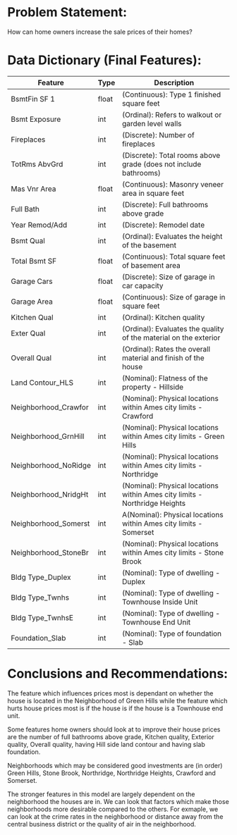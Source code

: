 # Problem Statement:
How can home owners increase the sale prices of their homes?

# Data Dictionary (Final Features):
|Feature|Type|Description|
|---|---|---|
|BsmtFin SF 1|float|(Continuous): Type 1 finished square feet|
|Bsmt Exposure|int|(Ordinal): Refers to walkout or garden level walls|
|Fireplaces|int|(Discrete): Number of fireplaces|
|TotRms AbvGrd|int|(Discrete): Total rooms above grade (does not include bathrooms)|
|Mas Vnr Area|float|(Continuous): Masonry veneer area in square feet| 
|Full Bath|int|(Discrete): Full bathrooms above grade| 
|Year Remod/Add|int|(Discrete): Remodel date| 
|Bsmt Qual|int|(Ordinal): Evaluates the height of the basement| 
|Total Bsmt SF|float|(Continuous): Total square feet of basement area| 
|Garage Cars|float|(Discrete): Size of garage in car capacity| 
|Garage Area|float|(Continuous): Size of garage in square feet| 
|Kitchen Qual|int|(Ordinal): Kitchen quality| 
|Exter Qual|int|(Ordinal): Evaluates the quality of the material on the exterior| 
|Overall Qual|int|(Ordinal): Rates the overall material and finish of the house|  
|Land Contour_HLS|int|(Nominal): Flatness of the property - Hillside|
|Neighborhood_Crawfor|int|(Nominal): Physical locations within Ames city limits - Crawford| 
|Neighborhood_GrnHill|int|(Nominal): Physical locations within Ames city limits - Green Hills| 
|Neighborhood_NoRidge|int|(Nominal): Physical locations within Ames city limits - Northridge|
|Neighborhood_NridgHt|int|(Nominal): Physical locations within Ames city limits - Northridge Heights| 
|Neighborhood_Somerst|int|A(Nominal): Physical locations within Ames city limits - Somerset| 
|Neighborhood_StoneBr|int|(Nominal): Physical locations within Ames city limits - Stone Brook|
|Bldg Type_Duplex|int|(Nominal): Type of dwelling - Duplex|
|Bldg Type_Twnhs|int|(Nominal): Type of dwelling - Townhouse Inside Unit|
|Bldg Type_TwnhsE|int|(Nominal): Type of dwelling - Townhouse End Unit|
|Foundation_Slab|int|(Nominal): Type of foundation - Slab|

# Conclusions and Recommendations:
The feature which influences prices most is dependant on whether the house is located in the Neighborhood of Green Hills while the feature which hurts house prices most is if the house is if the house is a Townhouse end unit.

Some features home owners should look at to improve their house prices are the number of full bathrooms above grade, Kitchen quality, Exterior quality, Overall quality, having Hill side land contour and having slab foundation.

Neighborhoods which may be considered good investments are (in order) Green Hills, Stone Brook, Northridge, Northridge Heights, Crawford and Somerset.

The stronger features in this model are largely dependent on the neighborhood the houses are in. We can look that factors which make those neighborhoods more desirable compared to the others. For exmaple, we can look at the crime rates in the neighborhood or distance away from the central business district or the quality of air in the neighborhood.
